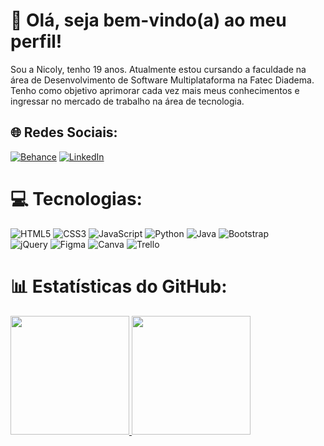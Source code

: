  <!--## Olá, eu sou a Nicoly Avelino
🔭Ex- aluna do Instituto Proa;

🌱 Atualmente estou fazendo faculdade de Desenvolvimento de Software Multiplataforma na Fatec Diadema.

<div>
  <a href="https://github.com/NicolyAvelino">
 <img height="150em" src="https://github-readme-stats.vercel.app/api?username=NicolyAvelino&show_icons=true&theme=radical&include_all_commits=true&count_private=true"/>
  <img height="200em" src="https://github-readme-stats.vercel.app/api/top-langs/?username=NicolyAvelino&layout=compact&langs_count=7&theme=radical"/>
</div>
  <div style="display: inline_block"><br>
  <img align="center" alt="HTML" height="30" width="40" src="https://raw.githubusercontent.com/devicons/devicon/master/icons/html5/html5-original.svg">
  <img align="center" alt="CSS" height="30" width="40" src="https://raw.githubusercontent.com/devicons/devicon/master/icons/css3/css3-original.svg">
  <img align="center" alt="Js" height="30" width="40" src="https://raw.githubusercontent.com/devicons/devicon/master/icons/javascript/javascript-plain.svg">
  <img align="center" alt="CSS" height="40" width="50" src="https://cdn.jsdelivr.net/gh/devicons/devicon/icons/bootstrap/bootstrap-original.svg" />
  <img align="center" alt="Js" height="40" width="50" src="https://cdn.jsdelivr.net/gh/devicons/devicon/icons/python/python-original.svg" />
  <img align="center" alt="Js" height="40" width="50" src="https://cdn.jsdelivr.net/gh/devicons/devicon/icons/java/java-original-wordmark.svg" />
          
          
          
</div>-->
# 💫 Olá, seja bem-vindo(a) ao meu perfil!
Sou a Nicoly, tenho 19 anos. Atualmente estou cursando a faculdade na área de Desenvolvimento de Software Multiplataforma na Fatec Diadema.
Tenho como objetivo aprimorar cada vez mais meus conhecimentos e ingressar no mercado de trabalho na área de tecnologia.


## 🌐 Redes Sociais:
[![Behance](https://img.shields.io/badge/Behance-1769ff?logo=behance&logoColor=white)](https://behance.net/https://www.behance.net/nicolyavelino) [![LinkedIn](https://img.shields.io/badge/LinkedIn-%230077B5.svg?logo=linkedin&logoColor=white)](https://linkedin.com/in/https://www.linkedin.com/in/nicolyavelino/) 

# 💻 Tecnologias:
![HTML5](https://img.shields.io/badge/html5-%23E34F26.svg?style=for-the-badge&logo=html5&logoColor=white) 
![CSS3](https://img.shields.io/badge/css3-%231572B6.svg?style=for-the-badge&logo=css3&logoColor=white) 
![JavaScript](https://img.shields.io/badge/javascript-%23323330.svg?style=for-the-badge&logo=javascript&logoColor=%23F7DF1E) 
![Python](https://img.shields.io/badge/python-3670A0?style=for-the-badge&logo=python&logoColor=ffdd54)
![Java](https://img.shields.io/badge/java-%23ED8B00.svg?style=for-the-badge&logo=java&logoColor=white) 
![Bootstrap](https://img.shields.io/badge/bootstrap-%23563D7C.svg?style=for-the-badge&logo=bootstrap&logoColor=white) 	
![jQuery](https://img.shields.io/badge/jquery-%230769AD.svg?style=for-the-badge&logo=jquery&logoColor=white)
![Figma](https://img.shields.io/badge/figma-%23F24E1E.svg?style=for-the-badge&logo=figma&logoColor=white) 
![Canva](https://img.shields.io/badge/Canva-%2300C4CC.svg?style=for-the-badge&logo=Canva&logoColor=white) 
![Trello](https://img.shields.io/badge/Trello-%23026AA7.svg?style=for-the-badge&logo=Trello&logoColor=white)

# 📊 Estatísticas do GitHub:

 <div>
  <a href="https://github.com/NicolyAvelino">
<img height="190em" src="https://github-readme-streak-stats.herokuapp.com/?user=NicolyAvelino&theme=midnight-purple&hide_border=true"/>
<img height="190em" src="https://github-readme-stats.vercel.app/api/top-langs/?username=NicolyAvelino&theme=midnight-purple&hide_border=true&include_all_commits=true&count_private=false&layout=compact"/>
</div>
<!--![](https://github-readme-streak-stats.herokuapp.com/?user=NicolyAvelino&theme=midnight-purple&hide_border=true)
![](https://github-readme-stats.vercel.app/api/top-langs/?username=NicolyAvelino&theme=midnight-purple&hide_border=true&include_all_commits=true&count_private=false&layout=compact)-->

